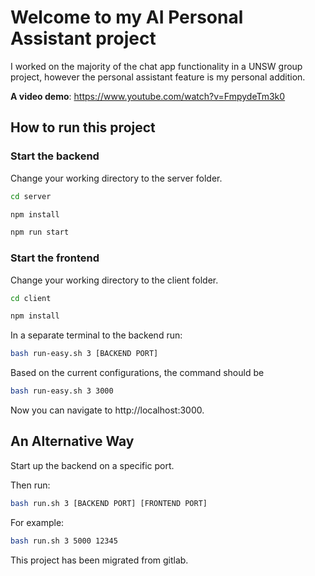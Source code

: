 # Welcome to my AI Personal Assistant project
I worked on the majority of the chat app functionality in a UNSW group project, however the personal assistant feature is my personal addition. 

**A video demo**: https://www.youtube.com/watch?v=FmpydeTm3k0 

## How to run this project

### Start the backend

Change your working directory to the server folder.

```bash
cd server
```

```bash
npm install
```

```bash
npm run start
```

### Start the frontend

Change your working directory to the client folder.

```bash
cd client
```

```bash
npm install
```

In a separate terminal to the backend run:
```bash
bash run-easy.sh 3 [BACKEND PORT]
```
Based on the current configurations, the command should be 

```bash
bash run-easy.sh 3 3000
```

Now you can navigate to http://localhost:3000.


## An Alternative Way

Start up the backend on a specific port.

Then run:
```bash
bash run.sh 3 [BACKEND PORT] [FRONTEND PORT]
```

For example:
```bash
bash run.sh 3 5000 12345
```

This project has been migrated from gitlab.
